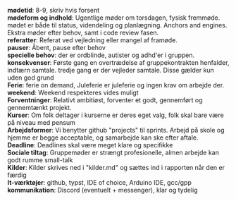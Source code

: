 **mødetid**: 8-9, skriv hvis forsent  
**mødeform og indhold**: Ugentlige møder om torsdagen, fysisk fremmøde. mødet er både til status, videndeling og planlægning. Anchors and engines. Ekstra møder efter behov, samt i code review fasen.  
**referatter**: Referat ved vejledning eller mangel af framøde.  
**pauser**: Åbent, pause efter behov  
**specielle behov**: der er ordblinde, autister og adhd'er i gruppen.  
**konsekvenser**: Første gang en overtrædelse af gruppekontrakten henfalder, indtærn samtale. tredje gang er der vejleder samtale. Disse gælder kun uden god grund  
**Ferie**: ferie on demand, Juleferie er juleferie og ingen krav om arbejde der.  
**weekend**: Weekend respekteres vides muligt  
**Forventninger**: Relativt ambitiøst, forventer et godt, gennemført og gennemtænkt projekt.  
**Kurser**: Om folk deltager i kurserne er deres eget valg, folk skal bare være på niveau med pensum  
**Arbejdsformer**: Vi benytter github "projects" til sprints. Arbejd på skole og hjemme er begge acceptable, og samarbejde kan ske efter aftale.  
**Deadline**: Deadlines skal være meget klare og specifikke  
**Sociale tiltag**: Gruppemøder er strængt profesionelle, almen arbejde kan godt rumme small-talk  
**Kilder**: Kilder skrives ned i "kilder.md" og sættes ind i rapporten når den er færdig  
**It-værktøjer**: github, typst, IDE of choice, Arduino IDE, gcc/gpp  
**kommunikation**: Discord (eventuelt + messenger), klar og tydelig  
